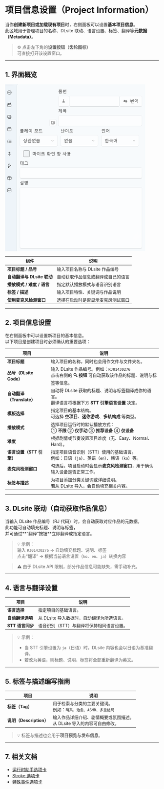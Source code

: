 # 项目信息设置（Project Information）

当你**创建新项目或加载现有项目**时，右侧面板可以设置**基本项目信息**。  
此区域用于管理项目的名称、DLsite 联动、语言设置、标签、翻译等**元数据（Metadata）**。

> ⚙️ 点击左下角的**设置按钮（齿轮图标）**  
> 可直接打开该设置窗口。

---

## 1. 界面概览

![project-info](../images/project-info.png)

| 组件 | 说明 |
|------|------|
| **项目标题 / 品号** | 输入项目名称与 DLsite 作品编号 |
| **自动翻译与 DLsite 联动** | 自动获取作品信息或翻译成自己的语言 |
| **播放模式 / 难度 / 语言** | 指定默认播放模式与语音识别语言 |
| **标签 / 描述** | 输入项目特性、关键词与作品说明 |
| **使用麦克风检测窗口** | 选择在启动时是否显示麦克风测试窗口 |

---

## 2. 项目信息设置

在右侧面板中可以设置新项目的基本信息。  
以下项目是创建项目时必须确认的重要选项：

| 项目 | 说明 |
|------|------|
| **项目标题** | 输入项目的名称，同时也会用作文件与文件夹名。 |
| **品号（DLsite Code）** | 输入 DLsite 作品编号。例如：`RJ01430276`<br>点击右侧的 **🔍 按钮** 可自动获取该作品的标题、说明与标签等信息。 |
| **自动翻译（Translate）** | 自动将 DLsite 获取的标题、说明与标签翻译成你的语言。<br>翻译语言将根据下方 **STT 引擎语言设置** 决定。 |
| **模板选择** | 指定项目的基本结构。<br>可选择 **空项目**、**迷你游戏**、**多轨构成** 等类型。 |
| **播放模式** | 选择项目运行时的默认播放方式：<br>① **不限** ② **仅手动** ③ **推荐设备** ④ **仅设备** |
| **难度** | 根据剧情或节奏设置项目难度（无、Easy、Normal、Hard）。 |
| **语言设置（STT 引擎）** | 指定项目语音识别（STT）使用的基础语言。<br>例如：日语（`ja`）、英语（`en`）、韩语（`ko`）等。 |
| **麦克风检测窗口** | 勾选后，项目启动时会显示**麦克风检测窗口**，用于确认输入设备是否正常工作。 |
| **标签与描述** | 为项目添加分类关键词或详细说明。<br>若从 DLsite 导入，会自动填充相关内容。 |

---

## 3. DLsite 联动（自动获取作品信息）

当输入 DLsite 作品编号（RJ 代码）时，会自动获取对应作品的元数据。  
此功能可自动填充标题、说明与标签，  
并可通过**“翻译”按钮**立即翻译成指定语言。

> 💡 示例：  
> 输入 `RJ01430276` → 自动填充标题、说明、标签  
> 点击“翻译” → 根据当前语言设置（`ko`、`en`、`ja`）转换内容

> ⚠️ 由于 DLsite API 限制，部分作品信息可能缺失，需手动补充。

---

## 4. 语言与翻译设置

| 项目 | 说明 |
|------|------|
| **语言选择** | 指定项目的基础语言。 |
| **自动翻译选项** | 从 DLsite 导入数据时，自动翻译为所选语言。 |
| **STT 语言同步** | 语音识别（STT）与翻译将保持相同语言设置。 |

> 💡 示例：  
> - 当 STT 引擎设置为 `ja`（日语）时，DLsite 内容也会以日语为基准翻译。  
> - 若改为英语，则标题、说明、标签将全部重新翻译为英文。

---

## 5. 标签与描述编写指南

| 项目 | 说明 |
|------|------|
| **标签（Tag）** | 用于检索与分类的主要关键词。<br>例如：`萌系、治愈、ASMR、多重结局` |
| **说明（Description）** | 输入作品详细介绍、剧情概要或氛围描述。<br>从 DLsite 导入的内容可自由修改。 |

> 💡 标签与描述也会用于**项目预览与发布信息**。

---

## 7. 相关文档

- [运行时助手选项卡](runtime-helper.md)  
- [Stroke 选项卡](stroke.md)  
- [特殊事件选项卡](special-event.md)  
